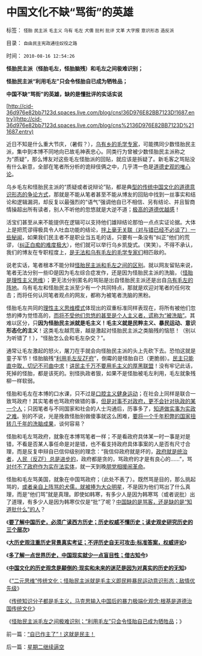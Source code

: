 # 中国文化不缺“骂街”的英雄

标签： `怪胎` `民主派` `毛主义` `乌有` `毛左` `犬儒` `批判` `批评` `文革` `大字报` `意识形态` `造反派` 

目录： `自由民主宪政通往奴役之路`

时间： `2010-08-16 12:54:26`

**怪胎民主派（怪胎毛左，怪胎脑残）和毛左之间极难识别；**

**怪胎民主派“利用毛左”只会令怪胎自已成为牺牲品；**

**中国不缺“骂街”的英雄，缺的是懂批评的实话实说**

[http://cid-36d976e82bb7123d.spaces.live.com/blog/cns!36D976E82BB7123D!1687.entry](http://cid-36d976e82bb7123d.spaces.live.com/blog/cns%2136D976E82BB7123D%211687.entry)

近日不知是什么重大节庆，（暑假？），[乌有乡的毛学专家](../../../2009/7/1/可能牛皇马宝的现实性的思想探针.md)，可能携同少数怪胎民主派，集中到本博不同地向已故毛神表忠心。同类行为曾被少数怪胎民主派称之为“质疑”，那么博友对这些毛左怪胎派的回贴，就应该是拆疑了。新毛客之骂贴没有什么新意，全部在笔者所分析的诡辩伎俩之中，几乎清一色是[道德史观的唯心论](../../../2010/6/6/“历史唯物主义”道德史观讨论集.md)。

乌乡毛左和怪胎民主派的“质疑或者说辩论”贴，都是典[型的传统中国文化的道德意识形态的争论方式](../../../2010/6/27/道德自省即为善，道德律人必为恶,道德标榜则为邪.md)，那就是不能从笔者甚至不能从博友的回贴中找到一丝事实和结论和逻辑漏洞，却反复以最强烈的“语气”强调他自已不相信、另有结论、并且智商情操超出所有读者，别人不听他的忽悠就是大逆不道；[极高的道德优越感](%E4%BB%BB%E4%BD%95%E8%87%B3%E7%90%86%E5%90%8D%E8%A8%80%E9%83%BD%E5%8F%AF%E4%BB%A5%E5%8A%A0%E5%B7%A5%E6%88%90%E9%AD%94%E9%AC%BC%E7%9A%84%E5%8A%9D%E6%88%92)！

活宝们甚至从来不能提供在逻辑可以支持他们雄辩结论那怕一点点实证论据。大体上是把荒谬得极具令人吐血功能的结论，[拌上毫无关联（对与错已经不必谈了）一些秘闻](../../../2010/1/5/存实除虚的奥卡姆剃刀法则.md)，如果我们民主者不是职业当五毛的话，只要有一条没有“纠正”他们的荒谬，（[纠正白痴的难度极大](../../../2010/1/6/读而不知书不如改读佛经.md)），他们就可以举行乌乡凯旋式。（笑笑）。不得不承认，我们的博友在专职程度上，[是无法和乌有毛左的毛学专家们](../../../2009/11/24/牛二的学术价值和效率分析.md)相匹敌的。

说老实话，笔者根本不能分辩[怪胎民主派和毛左之间的区别](../../../2010/6/1/民主不允许意识形态口号;不要再搞政治运动.md)。就以网友留贴来说，笔者无法分别一些ID是因为毛左综合症发作，还是因为怪胎民主派的洗脑，（[怪胎是理性主义思维](../../../2010/6/22/中国仍是一个理性主义的社会.md)）；更无法分别匿名的骂贴是出自怪胎民主派还是出自[乌有毛左的阵地](http://darthvad.blog.sohu.com/132102538.html)。乌有毛左和怪胎民主派至少有一个共同特点，那就是欢迎对笔者的任何攻击；而将任何认同笔者观点的网友，都称为被笔者洗脑的黑粉。

怪胎毛左共同的[理性主义思维模式](../../../2010/6/25/唯利是图就不可能是意识形态.md)体现出的双重标准同样表现在，将所有被他们忽悠的捧为觉悟高的，[而将不受他们忽悠的甚至是个人主义者，谎称为“被洗脑”](../../../2010/6/25/个体价值观有可能“洗脑”吗？只有理性主义才有“洗脑.md)。其难以区分，只**因为怪胎民主派就是毛主义！毛主义就是民粹主义、暴民运动、意识形态化的主义**！这类毛左越荒唐，越是激起对怪胎民主派之类脑残的恼怒！（别以为听错了！），“怪胎怎么会和毛左杂交？”。

通常让毛左激起的怒火，屠刀在手就会向怪胎民主派的头上先砍下去。恐怕这就是童子军节！怪胎脑残“[利用毛左反ZF府](http://blog.sina.com.cn/s/blog_5563a64d0100iiqj.html)”，倒霉的是怪胎自已（更脆弱）。[民主只能直中取，切记不可曲中求](http://darthvad.blog.sohu.com/132380956.html)！[讲民主千万不要用毛主义的厚黑联盟](../../../2009/9/20/争取民主就不要搞毛式厚黑政治.md)！没有牢记此话，死掉的怪胎，都是该死的。别怪执政者狠，如果不是怪胎被毛左利用，毛左就象残柳一样软弱。

怪胎和毛左在本博的口水课，只不过是[口腔主义健身运动](../../../2009/6/7/网骂行为的全民健身价值.md)；在社会上同样是联合一致骂政府！其实笔者也骂政府做错的事，[但是对事不对政府，更不会针对执政的某一个人](../../../2010/5/14/用民主要求政府也要用民主约束自已.md)；只因笔者与不同国家和社会的人士沟通后，历事多了，[知道做实事为实政之难](http://cid-36d976e82bb7123d.spaces.live.com/blog/cns%2136D976E82BB7123D%211569.entry)。别的不说，光是挽救怪胎别做傻事就这么困难，[要将一个千年积弊的国家扭转几千年的洗脑成果](../../../2010/5/10/马恩毛都是中国传统文化的选择.md)，谈何容易？

怪胎和毛左骂政府，就象在本博骂笔者一样；不是看政府具体某一时一事是对是错，不看是否某人事任命是对是错，也不看支持政府具体事案的人是否有尺寸合理，而是反复申辩自已信仰级别的理念：“我信仰政府就是坏的，[政府就是统治者](../../../2010/5/19/既得利益者与“统治者”全无关联.md)，[人民（反ZF）总是进步的](http://darthvad.blog.sohu.com/157238808.html)，政府都是贪的，骂政府的才是有良心的……”，骂[对付不了政府作为实在法实体](../../../2010/8/1/实在法（体）与善恶无关及革命的误区.md)，就一天到晚[朋党相援闹革命](../../../2010/4/16/朋党相援之“你是咱们一伙的吗”.md)。

怪胎和毛左骂美国，就象在中国骂政府；（此处不表了）。既然骂是目的，那么挑起骂的，[或者亲自上阵骂的犬儒，就被捧为大众明星](../../../2010/8/6/“犬儒”特指有批评没有解决方法的批评家.md)，不是因为他们骂出了什么真理，而是“他们骂”就是真理。即使如韩寒，有多少人是因为韩寒骂（或者说批）出了道理，有多少人是因为韩寒仅仅是“批”了呢？[中国缺的是骂客，还是缺的是“知道批什么”的人](../../../2010/7/22/想学会批评，就不要发泄.md)？

《[**要了解中国历史，必须广读西方历史；历史权威不懂历史；读史观史研究历史的三个层次**](../../../2010/8/11/要了解中国历史，必须广读世界历史.md)》

《[**大历史观注重历史背景真实考证；不评历史自无可攻击;标准答案，权威评论**](../../../2010/8/11/历史“评论”无所谓真实.md)》

《[**多了解一点世界历史，中国现实就少一点盲目性；借古知今**](../../../2010/8/11/多了解一点世界历史，中国现实就少一点盲目性.md)》

《[**中国文化的历史观念是颠倒的;现实和未来的迷茫是因为对真实的历史的无知**](../../../2010/8/11/对现实和未来的迷茫是因为对真实的历史的无知.md)》

《[“二元思维”传统文化；怪胎民主派就是毛主义即民粹暴民运动意识形态；敌情优先级](../../../2010/8/16/“自已作主了”！这就是民主！.md)》

《[传统知识分子都是毛主义，马克思输入中国后的暴力极端化观念;根基是道德治国传统文化](http://blog.sina.com.cn/s/blog_5563a64d0100kmkr.html)》

《[怪胎民主派毛左之间极难识别；“利用毛左”只会令怪胎自已成为牺牲品](../../../2010/8/16/中国文化不缺“骂街”的英雄.md)；》



前一篇：[“自已作主了”！这就是民主！](../../../2010/8/16/“自已作主了”！这就是民主！.md)

后一篇：[星期二继续逼空](../../../2010/8/16/星期二继续逼空.md)